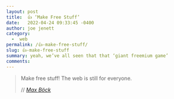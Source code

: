 ```yaml
---
layout: post
title:  👍 ‘Make Free Stuff’
date:   2022-04-24 09:33:45 -0400
author: joe jenett
category:
  -  web
permalink: /👍-make-free-stuff/
slug: 👍-make-free-stuff
summary: yeah, we’ve all seen that that ‘giant freemium game’
comments: 
---
```

<blockquote class="quoteback" data-title="Make Free Stuff " data-author="//Max Böck" data-avatar="https://mxb.dev/assets/images/avatar2.jpg" cite="https://mxb.dev/blog/make-free-stuff/">
	<p>
	Make free stuff! The web is still for everyone.	
	</p>
	<footer>
		// 
		<cite>
			<a href="https://mxb.dev/blog/make-free-stuff/">Max Böck</a>
		</cite>
	</footer>
</blockquote>


<a style="display:none;" href="https://brid.gy/publish/twitter"><small>(cross-posted to twitter)</small></a>
<data class="p-bridgy-omit-link" value="false"></data>